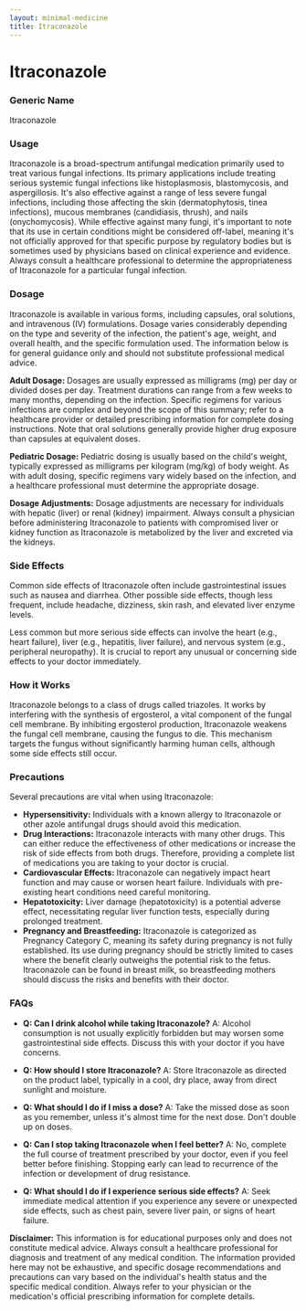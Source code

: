 ```yaml
---
layout: minimal-medicine
title: Itraconazole
---
```


# Itraconazole
### Generic Name
Itraconazole

### Usage

Itraconazole is a broad-spectrum antifungal medication primarily used to treat various fungal infections.  Its primary applications include treating serious systemic fungal infections like histoplasmosis, blastomycosis, and aspergillosis.  It's also effective against a range of less severe fungal infections, including those affecting the skin (dermatophytosis, tinea infections), mucous membranes (candidiasis, thrush), and nails (onychomycosis).  While effective against many fungi, it's important to note that its use in certain conditions might be considered off-label, meaning it's not officially approved for that specific purpose by regulatory bodies but is sometimes used by physicians based on clinical experience and evidence.  Always consult a healthcare professional to determine the appropriateness of Itraconazole for a particular fungal infection.


### Dosage

Itraconazole is available in various forms, including capsules, oral solutions, and intravenous (IV) formulations. Dosage varies considerably depending on the type and severity of the infection, the patient's age, weight, and overall health, and the specific formulation used.  The information below is for general guidance only and should not substitute professional medical advice.

**Adult Dosage:** Dosages are usually expressed as milligrams (mg) per day or divided doses per day.  Treatment durations can range from a few weeks to many months, depending on the infection.  Specific regimens for various infections are complex and beyond the scope of this summary; refer to a healthcare provider or detailed prescribing information for complete dosing instructions.  Note that oral solutions generally provide higher drug exposure than capsules at equivalent doses.


**Pediatric Dosage:**  Pediatric dosing is usually based on the child's weight, typically expressed as milligrams per kilogram (mg/kg) of body weight.  As with adult dosing, specific regimens vary widely based on the infection, and a healthcare professional must determine the appropriate dosage.


**Dosage Adjustments:**  Dosage adjustments are necessary for individuals with hepatic (liver) or renal (kidney) impairment.  Always consult a physician before administering Itraconazole to patients with compromised liver or kidney function as Itraconazole is metabolized by the liver and excreted via the kidneys.


### Side Effects

Common side effects of Itraconazole often include gastrointestinal issues such as nausea and diarrhea.  Other possible side effects, though less frequent, include headache, dizziness, skin rash, and elevated liver enzyme levels.  

Less common but more serious side effects can involve the heart (e.g., heart failure), liver (e.g., hepatitis, liver failure), and nervous system (e.g., peripheral neuropathy).  It is crucial to report any unusual or concerning side effects to your doctor immediately.


### How it Works

Itraconazole belongs to a class of drugs called triazoles. It works by interfering with the synthesis of ergosterol, a vital component of the fungal cell membrane.  By inhibiting ergosterol production, Itraconazole weakens the fungal cell membrane, causing the fungus to die. This mechanism targets the fungus without significantly harming human cells, although some side effects still occur.


### Precautions

Several precautions are vital when using Itraconazole:

* **Hypersensitivity:**  Individuals with a known allergy to Itraconazole or other azole antifungal drugs should avoid this medication.
* **Drug Interactions:** Itraconazole interacts with many other drugs.  This can either reduce the effectiveness of other medications or increase the risk of side effects from both drugs.  Therefore, providing a complete list of medications you are taking to your doctor is crucial.
* **Cardiovascular Effects:** Itraconazole can negatively impact heart function and may cause or worsen heart failure. Individuals with pre-existing heart conditions need careful monitoring.
* **Hepatotoxicity:**  Liver damage (hepatotoxicity) is a potential adverse effect, necessitating regular liver function tests, especially during prolonged treatment.
* **Pregnancy and Breastfeeding:**  Itraconazole is categorized as Pregnancy Category C, meaning its safety during pregnancy is not fully established. Its use during pregnancy should be strictly limited to cases where the benefit clearly outweighs the potential risk to the fetus.  Itraconazole can be found in breast milk, so breastfeeding mothers should discuss the risks and benefits with their doctor.


### FAQs

* **Q: Can I drink alcohol while taking Itraconazole?** A:  Alcohol consumption is not usually explicitly forbidden but may worsen some gastrointestinal side effects.  Discuss this with your doctor if you have concerns.

* **Q: How should I store Itraconazole?** A: Store Itraconazole as directed on the product label, typically in a cool, dry place, away from direct sunlight and moisture.

* **Q: What should I do if I miss a dose?** A:  Take the missed dose as soon as you remember, unless it's almost time for the next dose. Don't double up on doses.

* **Q: Can I stop taking Itraconazole when I feel better?** A:  No, complete the full course of treatment prescribed by your doctor, even if you feel better before finishing.  Stopping early can lead to recurrence of the infection or development of drug resistance.

* **Q:  What should I do if I experience serious side effects?** A:  Seek immediate medical attention if you experience any severe or unexpected side effects, such as chest pain, severe liver pain, or signs of heart failure.  

**Disclaimer:** This information is for educational purposes only and does not constitute medical advice. Always consult a healthcare professional for diagnosis and treatment of any medical condition.  The information provided here may not be exhaustive, and specific dosage recommendations and precautions can vary based on the individual's health status and the specific medical condition.  Always refer to your physician or the medication's official prescribing information for complete details.
